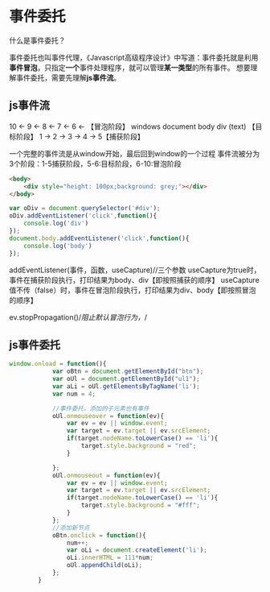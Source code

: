 
# 事件委托

什么是事件委托？

事件委托也叫事件代理，《Javascript高级程序设计》中写道：事件委托就是利用**事件冒泡**，只指定**一个**事件处理程序，就可以管理**某一类型**的所有事件。
想要理解事件委托，需要先理解**js事件流**。

## js事件流

10    <-    9  <-    8  <-  7  <-  6  <- 【冒泡阶段】
windows  document body  div  (text) 【目标阶段】
  1  ->     2 ->   3 ->  4  ->  5【捕获阶段】

一个完整的事件流是从window开始，最后回到window的一个过程
事件流被分为3个阶段：1-5捕获阶段，5-6:目标阶段，6-10:冒泡阶段

```html
<body>
    <div style="height: 100px;background: grey;"></div>
</body>
```

```js
var oDiv = document.querySelector('#div');
oDiv.addEventListener('click',function(){
    console.log('div')
});
document.body.addEventListener('click',function(){
    console.log('body')
});
```

addEventListener(事件，函数，useCapture)//三个参数
useCapture为true时，事件在捕获阶段执行，打印结果为body、div【即按照捕获的顺序】
useCapture值不传（false）时，事件在冒泡阶段执行，打印结果为div、body【即按照冒泡的顺序】

ev.stopPropagation()/*阻止默认冒泡行为，*/

## js事件委托

```js
window.onload = function(){
            var oBtn = document.getElementById("btn");
            var oUl = document.getElementById("ul1");
            var aLi = oUl.getElementsByTagName('li');
            var num = 4;

            //事件委托，添加的子元素也有事件
            oUl.onmouseover = function(ev){
                var ev = ev || window.event;
                var target = ev.target || ev.srcElement;
                if(target.nodeName.toLowerCase() == 'li'){
                    target.style.background = "red";
                }

            };
            oUl.onmouseout = function(ev){
                var ev = ev || window.event;
                var target = ev.target || ev.srcElement;
                if(target.nodeName.toLowerCase() == 'li'){
                    target.style.background = "#fff";
                }
            };
            //添加新节点
            oBtn.onclick = function(){
                num++;
                var oLi = document.createElement('li');
                oLi.innerHTML = 111*num;
                oUl.appendChild(oLi);
            };
        }
```